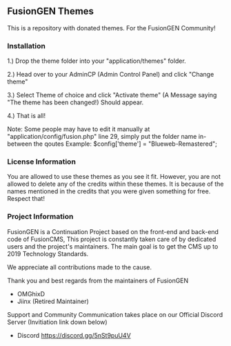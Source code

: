 ## FusionGEN Themes

This is a repository with donated themes. For the FusionGEN Community! 

### Installation

1.) Drop the theme folder into your "application/themes" folder.

2.) Head over to your AdminCP (Admin Control Panel) and click "Change theme"

3.) Select Theme of choice and click "Activate theme" (A Message saying "The theme has been changed!) Should appear.

4.) That is all!

Note: Some people may have to edit it manually at "application/config/fusion.php" line 29, simply put the folder name in-between the qoutes
Example: $config['theme'] = "Blueweb-Remastered";

### License Information

You are allowed to use these themes as you see it fit. However, you are not allowed to delete any of the credits within these themes. It is because of the names mentioned in the credits that you were given something for free. Respect that!

### Project Information

FusionGEN is a Continuation Project based on the front-end and back-end code of FusionCMS, This project is constantly taken care of by dedicated users and the project's maintainers. The main goal is to get the CMS up to 2019 Technology Standards. 

We appreciate all contributions made to the cause.

Thank you and best regards from the maintainers of FusionGEN

- OMGhixD
- Jiinx (Retired Maintainer)

Support and Community Communication takes place on our Official Discord Server (Invitiation link down below)

- Discord https://discord.gg/5nSt9puU4V
